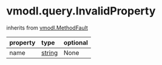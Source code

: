 vmodl.query.InvalidProperty
===========================
inherits from [vmodl.MethodFault](docs/vmodl.MethodFault.md)

| property | type | optional |
|:---------|:-----|:---------|
| name | [string](string.md "string") | None |

